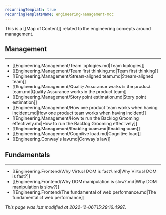 ```yaml
---
recurringTemplate: true
recurringTemplateName: engineering-management-moc
---
```


This is a [[Map of Content]] related to the engineering concepts around management.

## Management
---
- [[Engineering/Management/Team toplogies.md|Team toplogies]]
- [[Engineering/Management/Team first thinking.md|Team first thinking]]
- [[Engineering/Management/Stream-aligned team.md|Stream-aligned team]]
- [[Engineering/Management/Quality Assurance works in the product team.md|Quality Assurance works in the product team]]
- [[Engineering/Management/Story point estimation.md|Story point estimation]]
- [[Engineering/Management/How one product team works when having incident.md|How one product team works when having incident]]
- [[Engineering/Management/How to run the Backlog Grooming effectively.md|How to run the Backlog Grooming effectively]]
- [[Engineering/Management/Enabling team.md|Enabling team]]
- [[Engineering/Management/Cognitive load.md|Cognitive load]]
- [[Engineering/Conway's law.md|Conway's law]]

## Fundamentals
---
- [[Engineering/Frontend/Why Virtual DOM is fast?.md|Why Virtual DOM is fast?]]
- [[Engineering/Frontend/Why DOM manipulation is slow?.md|Why DOM manipulation is slow?]]
- [[Engineering/Frontend/The fundamental of web performance.md|The fundamental of web performance]]


*This page was last modified at 2022-12-06T15:29:16.499Z*.
